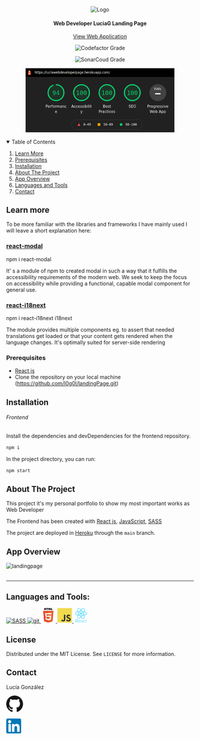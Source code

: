 <!-- PROJECT LOGO -->
<br />
<p align="center">
    <img height="200" src="/public/profile.ico" alt="Logo" >

<h4 align="center">Web Developer LuciaG Landing Page</h4>

  <p align="center">
    <a href="https://luciawebdeveloperpage.herokuapp.com/">View Web Application</a>
  </p>
    <p align="center">
<img src="https://www.codefactor.io/repository/github/l0g0l/landingpage/badge" alt="Codefactor Grade">
</p>
    <p align="center">
<img src="https://sonarcloud.io/api/project_badges/measure?project=l0g0l_landingPage&metric=alert_status" alt="SonarCoud Grade">
</p>

<p align="center">
<img src="/public/accesibilidadlanding.png" alt="Accesibility Rate" width="400"></p>
</p>

<!-- TABLE OF CONTENTS -->
<details open="open">
  <summary>Table of Contents</summary>
  <ol>
    <li><a href="#learn-more">Learn More</a></li>
  <li><a  href="#prerequisites">Prerequisites</a></li>
    <li>
      <a href="#installation">Installation</a>
    </li>
    <li>
      <a href="#about-the-project">About The Project</a>
    </li>
    <li>
      <a href="#app-overview">App Overview</a>
    </li>
    <li><a href="#languages-and-tools">Languages and Tools</a></li>
    <li><a href="#contact">Contact</a></li>
  </ol>
</details>

## Learn more

To be more familiar with the libraries and frameworks I have mainly used I will leave a short explanation here:

### [react-modal](https://www.npmjs.com/package/react-modal)

npm i react-modal

It' s a module of npm to created modal in such a way that it fulfills the accessibility requirements of the modern web. We seek to keep the focus on accessibility while providing a functional, capable modal component for general use.

### [react-i18next](https://react.i18next.com/)

npm i react-i18next  i18next

The module provides multiple components eg. to assert that needed translations get loaded or that your content gets rendered when the language changes. It's optimally suited for server-side rendering

### Prerequisites

- [React js](https://es.reactjs.org/)
- Clone the repository on your local machine (https://github.com/l0g0l/landingPage.git)

## Installation

###### Frontend

Install the dependencies and devDependencies for the frontend repository.

```sh
npm i
```

In the project directory, you can run:

```sh
npm start
```

<!-- ABOUT THE PROJECT -->

## About The Project

This project it's my personal portfolio to show my most important works as Web Developer

The Frontend has been created with [React js](https://es.reactjs.org/), [JavaScript](https://developer.mozilla.org/es/docs/Web/JavaScript), [SASS](https://sass-lang.com/)

The project are deployed in [Heroku](https://id.heroku.com/) through the `main` branch.

<!-- USAGE -->

## App Overview

<img src="/public/landing.gif" alt="landingpage" >

<br>
<br>

---

<!-- ACKNOWLEDGEMENTS -->

## Languages and Tools:

<p align="left">
       <a href="https://sass-lang.com/" target="_blank"> 
        <img src="https://sass-lang.com/assets/img/logos/logo-b6e1ef6e.svg" alt="SASS" width="40" height="40"/>
    </a> 
     <a href="https://git-scm.com/" target="_blank">
        <img src="https://www.vectorlogo.zone/logos/git-scm/git-scm-icon.svg" alt="git" width="40" height="40"/>
    </a>
    <a href="https://www.w3.org/html/" target="_blank">
        <img src="https://raw.githubusercontent.com/devicons/devicon/master/icons/html5/html5-original-wordmark.svg" alt="html5" width="40" height="40"/>
    </a>
    <a href="https://developer.mozilla.org/en-US/docs/Web/JavaScript" target="_blank">
        <img src="https://raw.githubusercontent.com/devicons/devicon/master/icons/javascript/javascript-original.svg" alt="javascript" width="40" height="40"/>
    </a>
     <a href="https://reactjs.org/" target="_blank">
        <img src="https://raw.githubusercontent.com/devicons/devicon/master/icons/react/react-original-wordmark.svg" alt="react" width="40" height="40"/>
    </a>
 </p>

<!-- LICENSE -->

## License

Distributed under the MIT License. See `LICENSE` for more information.

<!-- CONTACT -->

## Contact

Lucía González

[<img src="https://github.com/l0g0l/hackathonmwc/raw/main/src/images/GitHub.png" width=45px heigth=45px>](https://github.com/l0g0l)

[<img src="https://github.com/l0g0l/hackathonmwc/raw/main/src/images/linkedin.png" width=40px heigth=40px>](https://www.linkedin.com/in/luciagonzalezlara)
